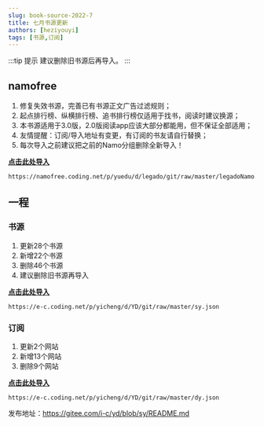 ```yaml
---
slug: book-source-2022-7
title: 七月书源更新
authors: [heziyouyi]
tags: [书源,订阅]
---
```


:::tip 提示
建议删除旧书源后再导入。
:::

## namofree

1. 修复失效书源，完善已有书源正文广告过滤规则；
2. 起点排行榜、纵横排行榜、追书排行榜仅适用于找书，阅读时建议换源；
3. 本书源适用于3.0版，2.0版阅读app应该大部分都能用，但不保证全部适用；
4. 友情提醒：订阅/导入地址有变更，有订阅的书友请自行替换；
5. 每次导入之前建议把之前的Namo分组删除全新导入！

**[点击此处导入](legado://import/bookSource?src=https://namofree.coding.net/p/yuedu/d/legado/git/raw/master/legadoNamo.json)**

```
https://namofree.coding.net/p/yuedu/d/legado/git/raw/master/legadoNamo.json
```

## 一程

### 书源

1. 更新28个书源
2. 新增22个书源
3. 删除46个书源
4. 建议删除旧书源再导入

**[点击此处导入](legado://import/bookSource?src=https://e-c.coding.net/p/yicheng/d/YD/git/raw/master/sy.json)**

```
https://e-c.coding.net/p/yicheng/d/YD/git/raw/master/sy.json
```

### 订阅

1. 更新2个网站
2. 新增13个网站
3. 删除9个网站

**[点击此处导入](legado://import/rssSource?src=https://e-c.coding.net/p/yicheng/d/YD/git/raw/master/dy.json)**

```
https://e-c.coding.net/p/yicheng/d/YD/git/raw/master/dy.json
```

发布地址：https://gitee.com/i-c/yd/blob/sy/README.md
